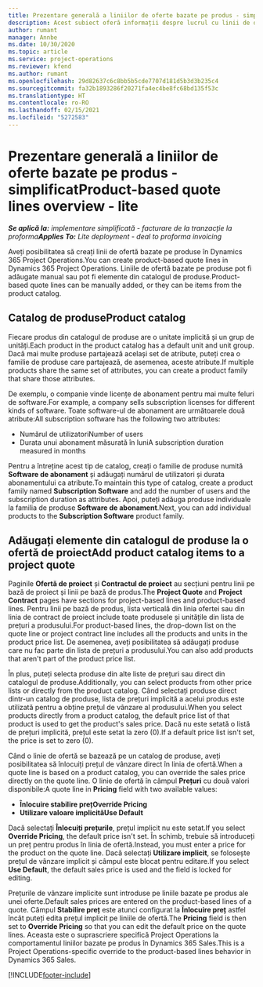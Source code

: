 ```yaml
---
title: Prezentare generală a liniilor de oferte bazate pe produs - simplificat
description: Acest subiect oferă informații despre lucrul cu linii de ofertă bazate pe produs.
author: rumant
manager: Annbe
ms.date: 10/30/2020
ms.topic: article
ms.service: project-operations
ms.reviewer: kfend
ms.author: rumant
ms.openlocfilehash: 29d82637c6c8bb5b5cde7707d181d5b3d3b235c4
ms.sourcegitcommit: fa32b1893286f20271fa4ec4be8fc68bd135f53c
ms.translationtype: HT
ms.contentlocale: ro-RO
ms.lasthandoff: 02/15/2021
ms.locfileid: "5272583"
---
```

# <a name="product-based-quote-lines-overview---lite"></a><span data-ttu-id="15f5c-103">Prezentare generală a liniilor de oferte bazate pe produs - simplificat</span><span class="sxs-lookup"><span data-stu-id="15f5c-103">Product-based quote lines overview - lite</span></span>

<span data-ttu-id="15f5c-104">_**Se aplică la:** implementare simplificată - facturare de la tranzacție la proforma_</span><span class="sxs-lookup"><span data-stu-id="15f5c-104">_**Applies To:** Lite deployment - deal to proforma invoicing_</span></span>

<span data-ttu-id="15f5c-105">Aveți posibilitatea să creați linii de ofertă bazate pe produse în Dynamics 365 Project Operations.</span><span class="sxs-lookup"><span data-stu-id="15f5c-105">You can create product-based quote lines in Dynamics 365 Project Operations.</span></span> <span data-ttu-id="15f5c-106">Liniile de ofertă bazate pe produse pot fi adăugate manual sau pot fi elemente din catalogul de produse.</span><span class="sxs-lookup"><span data-stu-id="15f5c-106">Product-based quote lines can be manually added, or they can be items from the product catalog.</span></span>

## <a name="product-catalog"></a><span data-ttu-id="15f5c-107">Catalog de produse</span><span class="sxs-lookup"><span data-stu-id="15f5c-107">Product catalog</span></span>

<span data-ttu-id="15f5c-108">Fiecare produs din catalogul de produse are o unitate implicită și un grup de unități.</span><span class="sxs-lookup"><span data-stu-id="15f5c-108">Each product in the product catalog has a default unit and unit group.</span></span> <span data-ttu-id="15f5c-109">Dacă mai multe produse partajează același set de atribute, puteți crea o familie de produse care partajează, de asemenea, aceste atribute.</span><span class="sxs-lookup"><span data-stu-id="15f5c-109">If multiple products share the same set of attributes, you can create a product family that share those attributes.</span></span> 

<span data-ttu-id="15f5c-110">De exemplu, o companie vinde licențe de abonament pentru mai multe feluri de software.</span><span class="sxs-lookup"><span data-stu-id="15f5c-110">For example, a company sells subscription licenses for different kinds of software.</span></span> <span data-ttu-id="15f5c-111">Toate software-ul de abonament are următoarele două atribute:</span><span class="sxs-lookup"><span data-stu-id="15f5c-111">All subscription software has the following two attributes:</span></span>

- <span data-ttu-id="15f5c-112">Numărul de utilizatori</span><span class="sxs-lookup"><span data-stu-id="15f5c-112">Number of users</span></span>
- <span data-ttu-id="15f5c-113">Durata unui abonament măsurată în luni</span><span class="sxs-lookup"><span data-stu-id="15f5c-113">A subscription duration measured in months</span></span>

<span data-ttu-id="15f5c-114">Pentru a întreține acest tip de catalog, creați o familie de produse numită **Software de abonament** și adăugați numărul de utilizatori și durata abonamentului ca atribute.</span><span class="sxs-lookup"><span data-stu-id="15f5c-114">To maintain this type of catalog, create a product family named **Subscription Software** and add the number of users and the subscription duration as attributes.</span></span> <span data-ttu-id="15f5c-115">Apoi, puteți adăuga produse individuale la familia de produse **Software de abonament**.</span><span class="sxs-lookup"><span data-stu-id="15f5c-115">Next, you can add individual products to the **Subscription Software** product family.</span></span>

## <a name="add-product-catalog-items-to-a-project-quote"></a><span data-ttu-id="15f5c-116">Adăugați elemente din catalogul de produse la o ofertă de proiect</span><span class="sxs-lookup"><span data-stu-id="15f5c-116">Add product catalog items to a project quote</span></span>

<span data-ttu-id="15f5c-117">Paginile **Ofertă de proiect** și **Contractul de proiect** au secțiuni pentru linii pe bază de proiect și linii pe bază de produs.</span><span class="sxs-lookup"><span data-stu-id="15f5c-117">The **Project Quote** and **Project Contract** pages have sections for project-based lines and product-based lines.</span></span> <span data-ttu-id="15f5c-118">Pentru linii pe bază de produs, lista verticală din linia ofertei sau din linia de contract de proiect include toate produsele și unitățile din lista de prețuri a produsului.</span><span class="sxs-lookup"><span data-stu-id="15f5c-118">For product-based lines, the drop-down list on the quote line or project contract line includes all the products and units in the product price list.</span></span> <span data-ttu-id="15f5c-119">De asemenea, aveți posibilitatea să adăugați produse care nu fac parte din lista de prețuri a produsului.</span><span class="sxs-lookup"><span data-stu-id="15f5c-119">You can also add products that aren't part of the product price list.</span></span>

<span data-ttu-id="15f5c-120">În plus, puteți selecta produse din alte liste de prețuri sau direct din catalogul de produse.</span><span class="sxs-lookup"><span data-stu-id="15f5c-120">Additionally, you can select products from other price lists or directly from the product catalog.</span></span> <span data-ttu-id="15f5c-121">Când selectați produse direct dintr-un catalog de produse, lista de prețuri implicită a acelui produs este utilizată pentru a obține prețul de vânzare al produsului.</span><span class="sxs-lookup"><span data-stu-id="15f5c-121">When you select products directly from a product catalog, the default price list of that product is used to get the product's sales price.</span></span> <span data-ttu-id="15f5c-122">Dacă nu este setată o listă de prețuri implicită, prețul este setat la zero (0).</span><span class="sxs-lookup"><span data-stu-id="15f5c-122">If a default price list isn't set, the price is set to zero (0).</span></span>

<span data-ttu-id="15f5c-123">Când o linie de ofertă se bazează pe un catalog de produse, aveți posibilitatea să înlocuiți prețul de vânzare direct în linia de ofertă.</span><span class="sxs-lookup"><span data-stu-id="15f5c-123">When a quote line is based on a product catalog, you can override the sales price directly on the quote line.</span></span> <span data-ttu-id="15f5c-124">O linie de ofertă în câmpul **Prețuri** cu două valori disponibile:</span><span class="sxs-lookup"><span data-stu-id="15f5c-124">A quote line in **Pricing** field with two available values:</span></span>

- <span data-ttu-id="15f5c-125">**Înlocuire stabilire preț**</span><span class="sxs-lookup"><span data-stu-id="15f5c-125">**Override Pricing**</span></span>
- <span data-ttu-id="15f5c-126">**Utilizare valoare implicită**</span><span class="sxs-lookup"><span data-stu-id="15f5c-126">**Use Default**</span></span>

<span data-ttu-id="15f5c-127">Dacă selectați **Înlocuiți prețurile**, prețul implicit nu este setat.</span><span class="sxs-lookup"><span data-stu-id="15f5c-127">If you select **Override Pricing**, the default price isn't set.</span></span> <span data-ttu-id="15f5c-128">În schimb, trebuie să introduceți un preț pentru produs în linia de ofertă.</span><span class="sxs-lookup"><span data-stu-id="15f5c-128">Instead, you must enter a price for the product on the quote line.</span></span> <span data-ttu-id="15f5c-129">Dacă selectați **Utilizare implicit**, se folosește prețul de vânzare implicit și câmpul este blocat pentru editare.</span><span class="sxs-lookup"><span data-stu-id="15f5c-129">If you select **Use Default**, the default sales price is used and the field is locked for editing.</span></span>

<span data-ttu-id="15f5c-130">Prețurile de vânzare implicite sunt introduse pe liniile bazate pe produs ale unei oferte.</span><span class="sxs-lookup"><span data-stu-id="15f5c-130">Default sales prices are entered on the product-based lines of a quote.</span></span> <span data-ttu-id="15f5c-131">Câmpul **Stabilire preț** este atunci configurat la **Înlocuire preț** astfel încât puteți edita prețul implicit pe liniile de ofertă.</span><span class="sxs-lookup"><span data-stu-id="15f5c-131">The **Pricing** field is then set to **Override Pricing** so that you can edit the default price on the quote lines.</span></span> <span data-ttu-id="15f5c-132">Aceasta este o suprascriere specifică Project Operations la comportamentul liniilor bazate pe produs în Dynamics 365 Sales.</span><span class="sxs-lookup"><span data-stu-id="15f5c-132">This is a Project Operations-specific override to the product-based lines behavior in Dynamics 365 Sales.</span></span>


[!INCLUDE[footer-include](../../includes/footer-banner.md)]